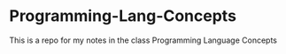 # Programming-Lang-Concepts

This is a repo for my notes in the class Programming Language Concepts

